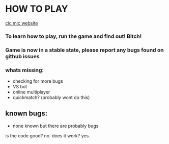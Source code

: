 # HOW TO PLAY
[cic mic website](https://cic-mic.com/)

### To learn how to play, run the game and find out! Bitch!

### **Game is now in a stable state, please report any bugs found on github issues**

### whats missing:
- checking for more bugs
- VS bot
- online multiplayer
- quickmatch? (probably wont do this)
## known bugs:
- none known but there are probably bugs

is the code good? no. does it work? yes.
